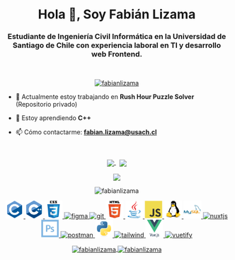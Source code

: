 <h1 align="center">Hola 👋, Soy Fabián Lizama</h1>
<h3 align="center">Estudiante de Ingeniería Civil Informática en la Universidad de Santiago de Chile con experiencia laboral en TI y desarrollo web Frontend.</h3>

<br>
<p align="center">
  <a href="https://github.com/ryo-ma/github-profile-trophy">
    <img src="https://github-profile-trophy.vercel.app/?username=fabianlizama&theme=monokai&rank=S,AAA,AA,A,B,C&column=4&margin-w=10&no-bg=true&no-frame=true" alt="fabianlizama "/>
  </a>
</p>

- 🔭 Actualmente estoy trabajando en **Rush Hour Puzzle Solver** (Repositorio privado)

- 🌱 Estoy aprendiendo **C++**

- 📫 Cómo contactarme: <a>**fabian.lizama@usach.cl**</a>

<br>
<p align=center>
  <a &nbsp href="https://github.com/fabianlizama/maiTicketsProject">
    <img align="center" src="https://github-readme-stats-eight-phi-42.vercel.app/api/pin/?username=fabianlizama&repo=maiTicketsProject&theme=monokai" />
  </a>
  &nbsp
  <a &nbsp href="https://github.com/fabianlizama/scheme-image-editor">
    <img align="center" src="https://github-readme-stats-eight-phi-42.vercel.app/api/pin/?username=fabianlizama&repo=scheme-image-editor&theme=monokai" />
  </a>
</p>
<p align="center">
  <a &nbsp href="https://github.com/fabianlizama/hash-file-tool">
    <img align="center" src="https://github-readme-stats-eight-phi-42.vercel.app/api/pin/?username=fabianlizama&repo=hash-file-tool&theme=monokai" />
  </a>
</p>
<p align="center">
  <img src="https://github-readme-stats-eight-phi-42.vercel.app/api?username=fabianlizama&show_icons=true&theme=monokai&locale=es&include_all_commits=true" alt="fabianlizama" />
</p>
<p align="center">
  <a href="https://www.cprogramming.com/" target="_blank" rel="noreferrer"> <img src="https://raw.githubusercontent.com/devicons/devicon/master/icons/c/c-original.svg" alt="c" width="40" height="40"/> </a> <a href="https://www.w3schools.com/cpp/" target="_blank" rel="noreferrer"> <img src="https://raw.githubusercontent.com/devicons/devicon/master/icons/cplusplus/cplusplus-original.svg" alt="cplusplus" width="40" height="40"/> </a> <a href="https://www.w3schools.com/css/" target="_blank" rel="noreferrer"> <img src="https://raw.githubusercontent.com/devicons/devicon/master/icons/css3/css3-original-wordmark.svg" alt="css3" width="40" height="40"/> </a> <a href="https://www.figma.com/" target="_blank" rel="noreferrer"> <img src="https://www.vectorlogo.zone/logos/figma/figma-icon.svg" alt="figma" width="40" height="40"/> </a> <a href="https://git-scm.com/" target="_blank" rel="noreferrer"> <img src="https://www.vectorlogo.zone/logos/git-scm/git-scm-icon.svg" alt="git" width="40" height="40"/> </a> <a href="https://www.w3.org/html/" target="_blank" rel="noreferrer"> <img src="https://raw.githubusercontent.com/devicons/devicon/master/icons/html5/html5-original-wordmark.svg" alt="html5" width="40" height="40"/> </a> <a href="https://www.java.com" target="_blank" rel="noreferrer"> <img src="https://raw.githubusercontent.com/devicons/devicon/master/icons/java/java-original.svg" alt="java" width="40" height="40"/> </a> <a href="https://developer.mozilla.org/en-US/docs/Web/JavaScript" target="_blank" rel="noreferrer"> <img src="https://raw.githubusercontent.com/devicons/devicon/master/icons/javascript/javascript-original.svg" alt="javascript" width="40" height="40"/> </a> <a href="https://www.linux.org/" target="_blank" rel="noreferrer"> <img src="https://raw.githubusercontent.com/devicons/devicon/master/icons/linux/linux-original.svg" alt="linux" width="40" height="40"/> </a> <a href="https://www.mysql.com/" target="_blank" rel="noreferrer"> <img src="https://raw.githubusercontent.com/devicons/devicon/master/icons/mysql/mysql-original-wordmark.svg" alt="mysql" width="40" height="40"/> </a> <a href="https://nuxtjs.org/" target="_blank" rel="noreferrer"> <img src="https://www.vectorlogo.zone/logos/nuxtjs/nuxtjs-icon.svg" alt="nuxtjs" width="40" height="40"/> </a> <a href="https://www.photoshop.com/en" target="_blank" rel="noreferrer"> <img src="https://raw.githubusercontent.com/devicons/devicon/master/icons/photoshop/photoshop-line.svg" alt="photoshop" width="40" height="40"/> </a> <a href="https://postman.com" target="_blank" rel="noreferrer"> <img src="https://www.vectorlogo.zone/logos/getpostman/getpostman-icon.svg" alt="postman" width="40" height="40"/> </a> <a href="https://www.python.org" target="_blank" rel="noreferrer"> <img src="https://raw.githubusercontent.com/devicons/devicon/master/icons/python/python-original.svg" alt="python" width="40" height="40"/> </a> <a href="https://tailwindcss.com/" target="_blank" rel="noreferrer"> <img src="https://www.vectorlogo.zone/logos/tailwindcss/tailwindcss-icon.svg" alt="tailwind" width="40" height="40"/> </a> <a href="https://vuejs.org/" target="_blank" rel="noreferrer"> <img src="https://raw.githubusercontent.com/devicons/devicon/master/icons/vuejs/vuejs-original-wordmark.svg" alt="vuejs" width="40" height="40"/> </a> <a href="https://vuetifyjs.com/en/" target="_blank" rel="noreferrer"> <img src="https://bestofjs.org/logos/vuetify.svg" alt="vuetify" width="40" height="40"/> </a>
</p>
  
<p align="center">
  <a href="https://linkedin.com/in/fabianlizama" target="blank">
    <img align="center" src="https://raw.githubusercontent.com/rahuldkjain/github-profile-readme-generator/master/src/images/icons/Social/linked-in-alt.svg" alt="fabianlizama" height="30" width="40" />
  </a>
  <a href="https://github.com/FabianLizama" target="blank">
    <img align="center" src="https://raw.githubusercontent.com/rahuldkjain/github-profile-readme-generator/master/src/images/icons/Social/github.svg" alt="fabianlizama" height="30" width="40" />
  </a>
</p>
